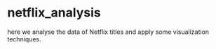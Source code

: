 # netflix_analysis
here we analyse the data of Netflix titles and apply some visualization techniques.
